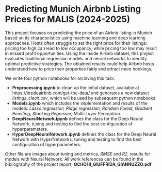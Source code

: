 # Predicting Munich Airbnb Listing Prices for MALIS (2024-2025)
This project focuses on predicting the price of an Airbnb listing in Munich based on its characteristics using machine learning and deep learning approaches. Hosts often struggle to set the right price for their listings: pricing too high can lead to low occupancy, while pricing too low may result in missed profit opportunities. Using the Inside Airbnb dataset, this project evaluates traditional regression models and neural networks to identify optimal predictive strategies. The obtained results could help Airbnb hosts understand how to price their properties fairly and attract more bookings.

We write four python notebooks for archiving this task: 
- __Preprocessing.ipynb__ to clean up the initial dataset, available at https://insideairbnb.com/get-the-data/ and generates a new dataset *listings_clean.csv*, which will be used by subsequent python notebooks.
- __Models.ipynb__ which includes the implementation and results of the models: *Lasso regression, Ridge regression, Random Forest, Gradient Boosting, Stacking Regressor, Multi-Layer Perceptron*.
- __DeepNeuralNetwork.ipynb__ defines the class for the Deep Neural Network, tuning and testing to find the best configuration of hyperparameters.
- __HyperDeepNeuralNetwork.ipynb__ defines the class for the Deep Neural Network with HyperNetworks, tuning and testing to find the best configuration of hyperparameters.

Other file are images about tuning and metrics, *RMSE* and *R2*, results for models with Neural Network.
All work references can be found in the bibliography of the project report, __QCHOHI_GIUFFRIDA_GIANNUZZO.pdf__

